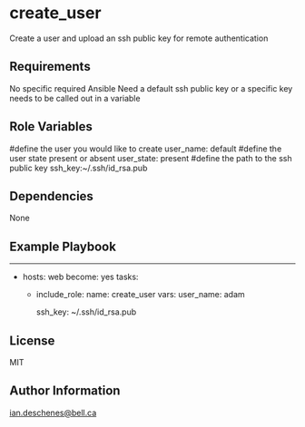 create_user
=========

Create a user and upload an ssh public key for remote authentication

Requirements
------------

No specific required Ansible
Need a default ssh public key or a specific key needs to be called out in a variable

Role Variables
--------------
#define the user you would like to create
user_name: default
#define the user state present or absent
user_state: present
#define the path to the ssh public key
ssh_key:~/.ssh/id_rsa.pub

Dependencies
------------

None


Example Playbook
----------------

---
- hosts: web
  become: yes
  tasks:
     - include_role:
         name: create_user
       vars:
         user_name: adam

         ssh_key: ~/.ssh/id_rsa.pub


License
-------

MIT

Author Information
------------------

ian.deschenes@bell.ca
